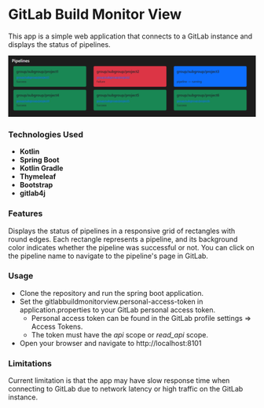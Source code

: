 # GitLab Build Monitor View
This app is a simple web application that connects to a GitLab instance and displays the status of pipelines.

![Preview](pipelines.png)

### Technologies Used
- **Kotlin**
- **Spring Boot**
- **Kotlin Gradle**
- **Thymeleaf**
- **Bootstrap**
- **gitlab4j**

### Features
Displays the status of pipelines in a responsive grid of rectangles with round edges.
Each rectangle represents a pipeline, and its background color indicates whether the pipeline was successful or not.
You can click on the pipeline name to navigate to the pipeline's page in GitLab.

### Usage
- Clone the repository and run the spring boot application.
- Set the gitlabbuildmonitorview.personal-access-token in application.properties to your GitLab personal access token.
    - Personal access token can be found in the GitLab profile settings => Access Tokens.
    - The token must have the _api_ scope or _read_api_ scope.
- Open your browser and navigate to http://localhost:8101

### Limitations
Current limitation is that the app may have slow response time when connecting to GitLab due to network latency or
high traffic on the GitLab instance.